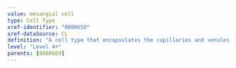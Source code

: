 ```yaml
---
value: mesangial cell
type: Cell Type
xref-identifier: "0000650"
xref-dataSource: CL
definition: "A cell type that encapsulates the capillaries and venules in the kidney. This cell secretes mesangial matrix that provides the structural support for the capillaries.|Do all of these cells really develop from some mesenchymal stem cell?"
level: "Level 4+"
parents: [0000669]
---
```

